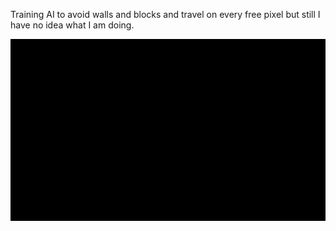 Training AI to avoid walls and blocks and travel on every free pixel but still I have no idea what I am doing.

![alt text](./doc/screen.gif)
